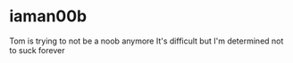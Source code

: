 # iaman00b
Tom is trying to not be a noob anymore
It's difficult but I'm determined not to suck forever
